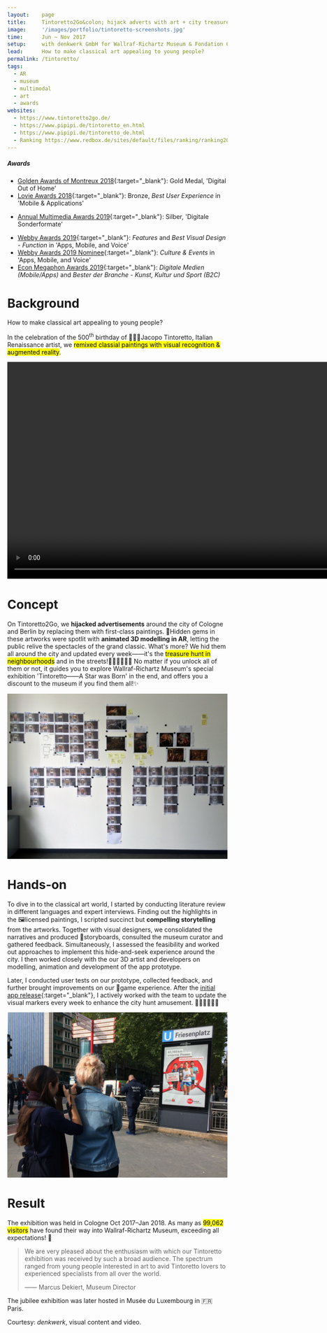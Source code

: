 ```yaml
---
layout:    page
title:     Tintoretto2Go&colon; hijack adverts with art + city treasure hunt
image:     '/images/portfolio/tintoretto-screenshots.jpg'
time:      Jun ~ Nov 2017
setup:     with denkwerk GmbH for Wallraf-Richartz Museum & Fondation Corboud.
lead:      How to make classical art appealing to young people?
permalink: /tintoretto/
tags:
  - AR
  - museum
  - multimodal
  - art
  - awards
websites:
  - https://www.tintoretto2go.de/
  - https://www.pipipi.de/tintoretto_en.html
  - https://www.pipipi.de/tintoretto_de.html
  - Ranking https://www.redbox.de/sites/default/files/ranking/ranking2019/details/215.htm
---
```


<div class="extras" markdown="1">

##### Awards

- [Golden Awards of Montreux 2018](http://www.goldenawardmontreux.com/winners2018/winners2018-digital.html){:target="_blank"}: Gold Medal, 'Digital Out of Home'
- [Lovie Awards 2018](https://winners.lovieawards.eu/#!y=2018&m=274){:target="_blank"}: Bronze, *Best User Experience* in 'Mobile & Applications'
<!--- Facebook post: https://www.facebook.com/denkwerk/posts/10156682556103426/
	  Twitter: https://twitter.com/denkwerk/status/1051809941558886400
	  iOS App: https://apps.apple.com/us/app/tintoretto2go/id1292594289 --->
- [Annual Multimedia Awards 2019](https://www.annual-multimedia.de/gewinner-2019){:target="_blank"}: Silber, 'Digitale Sonderformate'
<!--- Artsy report: https://www.artsy.net/news/artsy-editorial-tate-augmented-reality-street-art-application-2019-webby-awards-nominees --->
- [Webby Awards 2019](https://www.webbyawards.com/winners/2019/apps-mobile-and-voice/apps-mobile-features/best-visual-design-function/tintoretto2go/){:target="_blank"}: *Features* and *Best Visual Design - Function* in 'Apps, Mobile, and Voice'
- [Webby Awards 2019 Nominee](https://www.webbyawards.com/winners/2019/apps-mobile-and-voice/apps-mobile-sites-general/culture-events/tintoretto2go/){:target="_blank"}: *Culture & Events* in 'Apps, Mobile, and Voice'
- [Econ Megaphon Awards 2019](https://www.econforum.de/beitraege/econ-megaphon-awards/2019/mobileapps/tintoretto2go){:target="_blank"}: *Digitale Medien (Mobile/Apps)* and *Bester der Branche - Kunst, Kultur und Sport (B2C)*

</div>

# Background
How to make classical art appealing to young people?

In the celebration of the 500<sup>th</sup> birthday of 👨🏻‍🎨Jacopo Tintoretto, Italian Renaissance artist, we <mark>remixed classial paintings with visual recognition & augmented reality</mark>.

<video width="992" controls>
<source src="https://www.pipipi.de/fileadmin/dam/awards/tintoretto2go/tintoretto2go_master_mp4_en_klein_2.mp4" type="video/mp4">
</video>

# Concept
On Tintoretto2Go, we **hijacked advertisements** around the city of Cologne and Berlin by replacing them with first-class paintings. 💎Hidden gems in these artworks were spotlit with **animated 3D modelling in AR**, letting the public relive the spectacles of the grand classic. What's more? We hid them all around the city and updated every week——it's the <mark>treasure hunt in neighbourhoods</mark> and in the streets!🕵🏻‍♀️🕵🏽‍♂️ No matter if you unlock all of them or not, it guides you to explore Wallraf-Richartz Museum's special exhibition 'Tintoretto——A Star was Born' in the end, and offers you a discount to the museum if you find them all!✨

![Storyboard for Tintoretto2Go, narratives of Renaissance masterpiece](/images/portfolio/tintoretto-storyboard-2.jpg)

# Hands-on
To dive in to the classical art world, I started by conducting literature review in different languages and expert interviews. Finding out the highlights in the 🖼licensed paintings, I scripted succinct but **compelling storytelling** from the artworks. Together with visual designers, we consolidated the narratives and produced 🌌storyboards, consulted the museum curator and gathered feedback. Simultaneously, I assessed the feasibility and worked out approaches to implement this hide-and-seek experience around the city. I then worked closely with the our 3D artist and developers on modelling, animation and development of the app prototype.

Later, I conducted user tests on our prototype, collected feedback, and further brought improvements on our 👾game experience. After the [initial app release](https://apps.apple.com/us/app/tintoretto2go/id1292594289){:target="_blank"}, I actively worked with the team to update the visual markers every week to enhance the city hunt amusement. 🏃🏻‍♂️🏃🏼‍♀️

![On-site testing for AR storytelling](/images/portfolio/tintoretto-test-compressed.jpg)

# Result
The exhibition was held in Cologne Oct 2017–Jan 2018. As many as <mark>99,062 visitors</mark> have found their way into Wallraf-Richartz Museum, exceeding all expectations! 🎪

> We are very pleased about the enthusiasm with which our Tintoretto exhibition was received by such a broad audience. The spectrum ranged from young people interested in art to avid Tintoretto lovers to experienced specialists from all over the world.
>
> —— Marcus Dekiert, Museum Director

The jubilee exhibition was later hosted in Musée du Luxembourg in 🇫🇷Paris.

<div class="extras" markdown="1">
Courtesy: <i>denkwerk</i>, visual content and video.
</div>